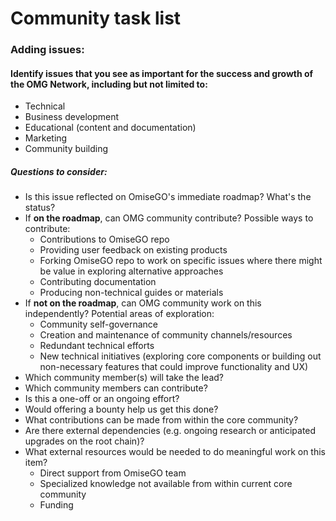 # Community task list

### Adding issues:
#### Identify issues that you see as important for the success and growth of the OMG Network, including but not limited to:
  * Technical
  * Business development
  * Educational (content and documentation)
  * Marketing
  * Community building
##### Questions to consider:
  * Is this issue reflected on OmiseGO's immediate roadmap? What's the status?
  * If **on the roadmap**, can OMG community contribute? Possible ways to contribute:
    * Contributions to OmiseGO repo
    * Providing user feedback on existing products
    * Forking OmiseGO repo to work on specific issues where there might be value in exploring alternative approaches
    * Contributing documentation
    * Producing non-technical guides or materials
  * If **not on the roadmap**, can OMG community work on this independently? Potential areas of exploration:
    * Community self-governance
    * Creation and maintenance of community channels/resources
    * Redundant technical efforts
    * New technical initiatives (exploring core components or building out non-necessary features that could improve functionality and UX)
  * Which community member(s) will take the lead?
  * Which community members can contribute?
  * Is this a one-off or an ongoing effort?
  * Would offering a bounty help us get this done?
  * What contributions can be made from within the core community?
  * Are there external dependencies (e.g. ongoing research or anticipated upgrades on the root chain)?
  * What external resources would be needed to do meaningful work on this item?
    * Direct support from OmiseGO team
    * Specialized knowledge not available from within current core community
    * Funding
